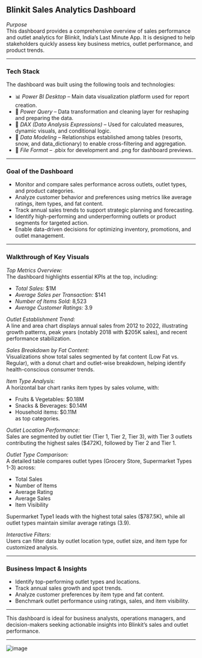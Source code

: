 ## Blinkit Sales Analytics Dashboard

*Purpose*  
This dashboard provides a comprehensive overview of sales performance and outlet analytics for Blinkit, India’s Last Minute App. It is designed to help stakeholders quickly assess key business metrics, outlet performance, and product trends.

---

### Tech Stack

The dashboard was built using the following tools and technologies:

- 📊 *Power BI Desktop* – Main data visualization platform used for report creation.
- 📂 *Power Query* – Data transformation and cleaning layer for reshaping and preparing the data.
- 🧠 *DAX (Data Analysis Expressions)* – Used for calculated measures, dynamic visuals, and conditional logic.
- 📝 *Data Modeling* – Relationships established among tables (resorts, snow, and data_dictionary) to enable cross-filtering and aggregation.
- 📁 *File Format* – .pbix for development and .png for dashboard previews.

---

### Goal of the Dashboard

- Monitor and compare sales performance across outlets, outlet types, and product categories.
- Analyze customer behavior and preferences using metrics like average ratings, item types, and fat content.
- Track annual sales trends to support strategic planning and forecasting.
- Identify high-performing and underperforming outlets or product segments for targeted action.
- Enable data-driven decisions for optimizing inventory, promotions, and outlet management.

---

### Walkthrough of Key Visuals

*Top Metrics Overview:*  
The dashboard highlights essential KPIs at the top, including:
- *Total Sales:* $1M
- *Average Sales per Transaction:* $141
- *Number of Items Sold:* 8,523
- *Average Customer Ratings:* 3.9

*Outlet Establishment Trend:*  
A line and area chart displays annual sales from 2012 to 2022, illustrating growth patterns, peak years (notably 2018 with $205K sales), and recent performance stabilization.

*Sales Breakdown by Fat Content:*  
Visualizations show total sales segmented by fat content (Low Fat vs. Regular), with a donut chart and outlet-wise breakdown, helping identify health-conscious consumer trends.

*Item Type Analysis:*  
A horizontal bar chart ranks item types by sales volume, with:
- Fruits & Vegetables: $0.18M
- Snacks & Beverages: $0.14M
- Household items: $0.11M  
as top categories.

*Outlet Location Performance:*  
Sales are segmented by outlet tier (Tier 1, Tier 2, Tier 3), with Tier 3 outlets contributing the highest sales ($472K), followed by Tier 2 and Tier 1.

*Outlet Type Comparison:*  
A detailed table compares outlet types (Grocery Store, Supermarket Types 1-3) across:
- Total Sales
- Number of Items
- Average Rating
- Average Sales
- Item Visibility

Supermarket Type1 leads with the highest total sales ($787.5K), while all outlet types maintain similar average ratings (3.9).

*Interactive Filters:*  
Users can filter data by outlet location type, outlet size, and item type for customized analysis.

---

### Business Impact & Insights

- Identify top-performing outlet types and locations.
- Track annual sales growth and spot trends.
- Analyze customer preferences by item type and fat content.
- Benchmark outlet performance using ratings, sales, and item visibility.

---

This dashboard is ideal for business analysts, operations managers, and decision-makers seeking actionable insights into Blinkit’s sales and outlet performance.

---
![image](https://github.com/user-attachments/assets/9634f50a-c40b-4d09-ac84-84031c394408)
